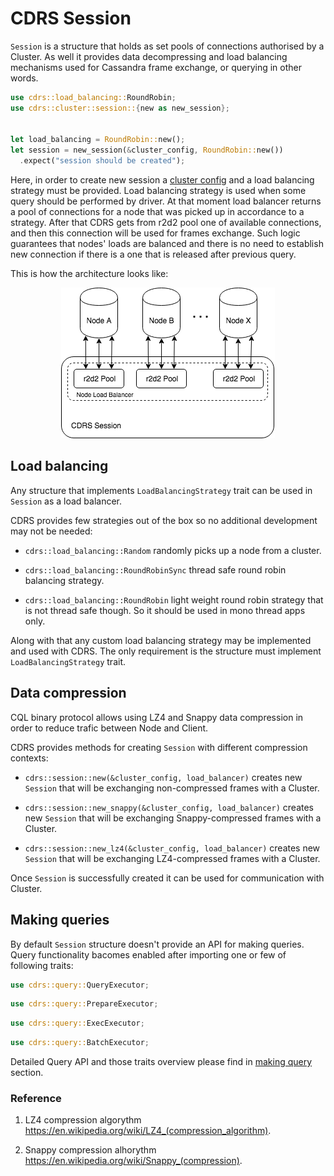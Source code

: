 # CDRS Session

`Session` is a structure that holds as set pools of connections authorised by a Cluster. As well it provides data decompressing and load balancing mechanisms used for Cassandra frame exchange, or querying in other words.

```rust
use cdrs::load_balancing::RoundRobin;
use cdrs::cluster::session::{new as new_session};


let load_balancing = RoundRobin::new();
let session = new_session(&cluster_config, RoundRobin::new())
  .expect("session should be created");
```

Here, in order to create new session a [cluster config](./cluster-configuration.rs) and a load balancing strategy must be provided. Load balancing strategy is used when some query should be performed by driver. At that moment load balancer returns a pool of connections for a node that was picked up in accordance to a strategy. After that CDRS gets from r2d2 pool one of available connections, and then this connection will be used for frames exchange. Such logic guarantees that nodes' loads are balanced and there is no need to establish new connection if there is a one that is released after previous query.

This is how the architecture looks like:

<p align="center">
  <img src="./schemes/cdrs-load-balancing.png" alt="CDRS load balancing architecture"/>
</p>

## Load balancing

Any structure that implements `LoadBalancingStrategy` trait can be used in `Session` as a load balancer.

CDRS provides few strategies out of the box so no additional development may not be needed:

- `cdrs::load_balancing::Random` randomly picks up a node from a cluster.

- `cdrs::load_balancing::RoundRobinSync` thread safe round robin balancing strategy.

- `cdrs::load_balancing::RoundRobin` light weight round robin strategy that is not thread safe though. So it should be used in mono thread apps only.

Along with that any custom load balancing strategy may be implemented and used with CDRS. The only requirement is the structure must implement `LoadBalancingStrategy` trait.

## Data compression

CQL binary protocol allows using LZ4 and Snappy data compression in order to reduce trafic between Node and Client.

CDRS provides methods for creating `Session` with different compression contexts:

- `cdrs::session::new(&cluster_config, load_balancer)` creates new `Session` that will be exchanging non-compressed frames with a Cluster.

- `cdrs::session::new_snappy(&cluster_config, load_balancer)` creates new `Session` that will be exchanging Snappy-compressed frames with a Cluster.

- `cdrs::session::new_lz4(&cluster_config, load_balancer)` creates new `Session` that will be exchanging LZ4-compressed frames with a Cluster.

Once `Session` is successfully created it can be used for communication with Cluster.

## Making queries

By default `Session` structure doesn't provide an API for making queries. Query functionality bacomes enabled after importing one or few of following traits:

```rust
use cdrs::query::QueryExecutor;
```

```rust
use cdrs::query::PrepareExecutor;
```

```rust
use cdrs::query::ExecExecutor;
```

```rust
use cdrs::query::BatchExecutor;
```

Detailed Query API and those traits overview please find in [making query](./making-query.rs) section.

### Reference

1. LZ4 compression algorythm https://en.wikipedia.org/wiki/LZ4_(compression_algorithm).

2. Snappy compression alhorythm https://en.wikipedia.org/wiki/Snappy_(compression).
